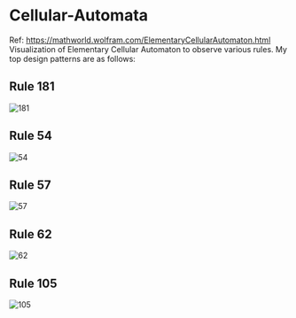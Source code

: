 # Cellular-Automata
Ref: https://mathworld.wolfram.com/ElementaryCellularAutomaton.html
Visualization of Elementary Cellular Automaton to observe various rules. My top design patterns are as follows:

## Rule 181
![181](https://user-images.githubusercontent.com/54534189/86540445-f517ea80-bf22-11ea-844d-5fc10cd20702.JPG)

## Rule 54
![54](https://user-images.githubusercontent.com/54534189/86540446-f6491780-bf22-11ea-9fb2-5a0c13b9db17.JPG)

## Rule 57
![57](https://user-images.githubusercontent.com/54534189/86540447-f77a4480-bf22-11ea-928f-7e107a2e709d.JPG)

## Rule 62
![62](https://user-images.githubusercontent.com/54534189/86540449-f9440800-bf22-11ea-9885-555ecb02520a.JPG)

## Rule 105
![105](https://user-images.githubusercontent.com/54534189/86540450-f9dc9e80-bf22-11ea-8ad3-01c5d6eca1ec.JPG)
